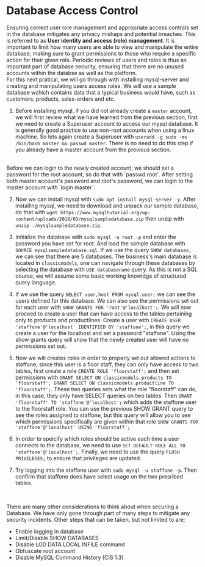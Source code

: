 # Database Access Control

Ensuring correct user role management and appropriate access controls set in the database mitigates any privacy mishaps and potential breaches. This is referred to as **User identity and access (role) management**. It is important to limit how many users are able to view and manipulate the entire database, making sure to grant permissions to those who require a specific action for their given role. Periodic reviews of users and roles is thus an important part of database security, ensuring that there are no unused accounts within the databse as well as the platform.
<br/>
For this next pratical, we will go through with installing mysql-server and creating and manipulating users access roles. We will use a sample database wchich contains data that a typical business would have, such as customers, products, sales-orders and etc.

1. Before installing mysql, if you did not already create a `master` account, we will first review what we have learned from the previous section, first we need to create a Superuser account to access our mysql database. It is generally good practice to use non-root accounts when using a linux machine. So lets again create a Superuser with `useradd -g sudo -ms /bin/bash master && passwd master`. There is no need to do this step if you already have a master account from the previous section.
<br/>
Before we can login to the newly created account, we should set a password for the root account, so do that with `passwd root`. After setting both master account's password and root's password, we can login to the master account with `login master`.

2. Now we can install mysql with `sudo apt install mysql-server -y`. After installing mysql, we need to download and unpack our sample database, do that with `wget https://www.mysqltutorial.org/wp-content/uploads/2018/03/mysqlsampledatabase.zip` then unzip with `unzip ./mysqlsampledatabase.zip`.

3. Initialize the database with `sudo mysql -u root -p` and enter the password you have set for root. And load the sample database with `SOURCE mysqlsampledatabase.sql`. If we use the query `SHOW databases;` we can see that there are 5 databases. The business's main database is located in `classicmodels`, one can navigate through these databases by selecting the database with `USE databasename` query. As this is not a SQL course, we will assume some basic working knowldge of structured query language.

4. If we use the query `SELECT user,host FROM mysql.user;` we can see the users defined for this database. We can also see the permissions set out for each user with `SHOW GRANTS FOR 'root'@'localhost';`. We will now proceed to create a user that can have access to the tables pertaining only to products and productlines. Create a user with `CREATE USER 'staffone'@'localhost' IDENTIFIED BY 'staffone';`, in this query we create a user for the localhost and set a password "staffone". Using the show grants query will show that the newly created user will have no permissions set out.

5. Now we will creates roles in order to properly set out allowed actions to staffone, since this user is a floor staff, they can only have access to two tables, first create a role `CREATE ROLE 'floorstaff';` and then set permissions with `GRANT SELECT ON classicmodels.products TO 'floorstaff'; GRANT SELECT ON classicmodels.productline TO 'floorstaff';`. These two queries sets what the role "floorstaff" can do, in this case, they only have SELECT queries on two tables. Then `GRANT 'floorstaff' TO 'staffone'@'localhost';` which adds the staffone user to the floorstaff role. You can use the previous SHOW GRANT query to see the roles assigned to staffone, but this query will allow you to see which permissions specifically are given within that role `SHOW GRANTS FOR 'staffone'@'localhost' USING 'floorstaff';`

6. In order to speicify which roles should be active each time a user connects to the database, we need to use `SET DEFAULT ROLE ALL TO 'staffone'@'localhost';`. Finally, we need to use the query `FLUSH PRIVILEGES;` to ensure that privileges are updated.

7. Try logging into the staffone user with `sudo mysql -u staffone -p`. Then confirm that staffone does have select usage on the two presribed tables.

<br/>

There are many other considerations to think about when securing a Database. We have only gone through part of many steps to mitigate any security incidents. Other steps that can be taken, but not limited to are;

- Enable logging in database
- Limit/Disable SHOW DATABASES
- Disable LOD DATA LOCAL INFILE command
- Obfuscate root account
- Disable MySQL Command History (CIS 1.3)

